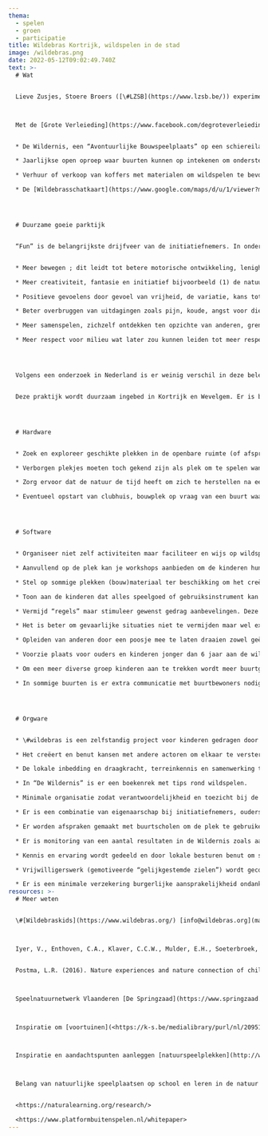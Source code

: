 ```yaml
---
thema:
  - spelen
  - groen
  - participatie
title: Wildebras Kortrijk, wildspelen in de stad
image: /wildebras.png
date: 2022-05-12T09:02:49.740Z
text: >-
  # Wat


  Lieve Zusjes, Stoere Broers ([\#LZSB](https://www.lzsb.be/)) experimenteert in de Kortrijkse publieke ruimte hoofdzakelijk met en voor gezinnen met jonge kinderen of met een buurt. Ze zorgen dat bijeenkomsten mogelijk worden op minder spontane plaatsen, ongekende hoekjes in fijne parken, ‘reclaimed nature’, ‘wastelands’... met pop-up schommels, vliegers, tollen, film en muziek... Het is de bedoeling dat het publiek, de deelnemers zelf invulling geven aan de plek, de bijeenkomst. Wildebras is een initiatief van #LZSB dat kinderen wil stimuleren om buiten te spelen en te creëren in het groen van een stad. Ze organiseren geen activiteiten zoals jeugdbewegingen maar wijzen op plekken om wild te spelen en stellen op bepaalde plekken materiaal ter beschikking om het spelen en creëren te stimuleren.



  Met de [Grote Verleieding](https://www.facebook.com/degroteverleieding/) van 2015 liet de stad Kortrijk haar burgers volop genieten van de stadsvernieuwing die wonen rond en beleven van de Leie een nieuwe impuls heeft gegeven. Stadsvernieuwing die ook aanzet tot actieve verplaatsingen en recreatie. Enkele enthousiastelingen startten er in het geheim een heel grote veilige boomhut en kregen uiteindelijk een vergunning om 90 dagen te experimenteren als pop-up speeltuin. Deze bouwers en #LZSB versterkten elkaar en wegens succes werd dit experiment om te bouwen en te spelen door kinderen in het groen verlengd met een langdurige investering om te onderzoeken hoe wildspelen in de stad mogelijk kan gemaakt worden. Stad Kortrijk en Wevelgem investeren €30.000 per jaar. Dit is ongeveer de prijs voor de aanleg van een speeltuintje maar niet voldoende om de 4 trekkers in loondienst te nemen. Ze hebben dan ook allen een andere betaalde job. Als een experiment rond wildspelen goed loopt, kan de stad verder duurzaam investeren in die publieke ruimte. De plek moet vooral aanzetten tot eigen invulling, spel, project door de kinderen en geen speeltoestellen die bepalen hoe je moet spelen en bewegen. #LZSB zoekt bijkomende middelen via projectoproepen om meer wildspeelmogelijkheden te ontdekken en te stimuleren onder het motto #wildebraskids. Er lopen nu verschillende initiatieven rond wildspelen:


  * De Wildernis, een “Avontuurlijke Bouwspeelplaats” op een schiereilandje in het centrum van Kortrijk dat op vaste momenten gratis open is tijdens de zomermaanden voor kinderen vanaf 6 jaar. Er is begeleiding voorzien om de kinderen te stimuleren en te ondersteunen bij het hanteren van zagen, hamers en spijkers maar er is geen opvang. Ouders worden verwacht om in de ouderhoek te blijven waar speelruimte is voor de kinderen jonger dan 6 jaar. Daarnaast zijn er ook kleine events en een samenwerking met scholen die de Wildernis kunnen gebruiken.

  * Jaarlijkse open oproep waar buurten kunnen op intekenen om ondersteuning te krijgen bij het opstarten van een wildspeelplek (natuurspeelplaatsen). Voor de zomer wordt samen met gemotiveerde ouders en hun kinderen gezocht naar een plek in het publieke domein en een startdag georganiseerd dat aanzet tot bouwen van een clubhuis en inzetten van diverse materialen. Zo wordt een nieuwe speeldynamiek in gang gezet in de buurt. Soms bouwen de kinderen verder, soms spelen ze gewoon in en rond het clubhuis en met de materialen, soms gebeurt er weinig. De Wildernis, een “Avontuurlijke Bouwspeelplaats” op een schiereilandje in het centrum van Kortrijk dat op vaste momenten gratis open is tijdens de zomermaanden voor kinderen vanaf 6 jaar. Er is begeleiding voorzien om de kinderen te stimuleren en te ondersteunen bij het hanteren van zagen, hamers en spijkers maar er is geen opvang. Ouders worden verwacht om in de ouderhoek te blijven waar speelruimte is voor de kinderen jonger dan 6 jaar. Daarnaast zijn er ook kleine events en een samenwerking met scholen die de Wildernis kunnen gebruiken.

  * Verhuur of verkoop van koffers met materialen om wildspelen te bevorderen: bouw-, timmer- en vuurkoffer.

  * De [Wildebrasschatkaart](https://www.google.com/maps/d/u/1/viewer?mid=1Y9SBezf5xUBSMa3wuv5EzLIgVr2tIcAp&ll=50.81661975156607%2C3.2695792720035177&z=14): Naast de ongekende hoekjes van #LZSB worden de leuke wildspeelplekken in de publieke ruimte van Kortrijk en Wevelgem in kaart gebracht met eenvoudige labels zoals “wildebrasplekje”, “vuurplek”, “Oase”, “speelbomen”…




  # Duurzame goeie parktijk


  “Fun” is de belangrijkste drijfveer van de initiatiefnemers. In onderzoek worden allerlei voordelen toegeschreven aan wildspelen en natuurbeleving bij stadskinderen. Natuurspeelplekken kunnen uitnodigen tot (zie ook [Natural Learning.org](https://naturalearning.org/))


  * Meer bewegen ; dit leidt tot betere motorische ontwikkeling, lenigheid, snelheid, uithouding en aerobe fitheid, (Iyer e.a., 2020) betere reactievermogen en waarnemen, alertheid omwille van onvoorziene zaken.

  * Meer creativiteit, fantasie en initiatief bijvoorbeeld (1) de natuur zoals het is in hun vrij en ongestructureerd spel gebruiken, (2) de natuur als instrument benutten, (3) de natuur als bron van voedsel gebruiken; het gebruik van de natuur lijkt groter als dit gestimuleerd wordt door begeleiders (Postma, 2016)

  * Positieve gevoelens door gevoel van vrijheid, de variatie, kans tot ontdekken en zelfbepaling

  * Beter overbruggen van uitdagingen zoals pijn, koude, angst voor dieren en planten maar het omgekeerde kan ook dat hierdoor angst ontstaat. De positieve of negatieve bevestiging van de ouders is hierbij belangrijk (Postma, 2016).

  * Meer samenspelen, zichzelf ontdekken ten opzichte van anderen, grenzen ervaren, eigen veilige ruimte maken

  * Meer respect voor milieu wat later zou kunnen leiden tot meer respect voor natuur en het milieu




  Volgens een onderzoek in Nederland is er weinig verschil in deze beleving tussen kinderen met en zonder migratieachtergrond (Postma, 2016). In meer kwetsbare wijken doet Wildebras een beroep op buurtwerkers of op [AJKO](https://www.kortrijk.be/ajko/ajko-kortrijks-jeugdwelzijnswerk) (Kortrijks Jeugdwelzijnswerk) om kansarmere kinderen te bereiken maar dit loopt moeizaam. De kinderen lijken liever aan te sluiten bij andere activiteiten dan het vrije spel in en rond een clubhuis op een buurtpleintje. Om te komen naar de Wildernis zijn kinderen afhankelijk van hun ouders of ze er naar toe gaan of niet. Het is een ontmoeten van gelijkgezinde ouders die elkaar soms wel soms niet kennen.


  Deze praktijk wordt duurzaam ingebed in Kortrijk en Wevelgem. Er is bij de implementatie van #wildebraskids een evenwicht tussen hardware, orgware en software (Dobrov). Hieronder volgen aandachtspunten als je zelf wildspelen in een bebouwde kom wil stimuleren:




  # Hardware


  * Zoek en exploreer geschikte plekken in de openbare ruimte (of afspraken met privé-eigenaars) op basis van aanwezigheid natuurlijk weinig onderhouden groen, water, niveauverschil, een vlakker stuk waar kinderen kunnen klimmen, rollen, springen, zich verstoppen. 

  * Verborgen plekjes moeten toch gekend zijn als plek om te spelen want ervaring dat spelmateriaal verstoppen op een leuke ongekende plek niet gebruikt wordt.

  * Zorg ervoor dat de natuur de tijd heeft om zich te herstellen na een periode van intens spel

  * Eventueel opstart van clubhuis, bouwplek op vraag van een buurt waar kinderen mogen komen van ouders en waar ze verder kunnen bouwen.




  # Software


  * Organiseer niet zelf activiteiten maar faciliteer en wijs op wildspeelplekken.

  * Aanvullend op de plek kan je workshops aanbieden om de kinderen hun competenties en creativiteit te versterken en vooral te stimuleren

  * Stel op sommige plekken (bouw)materiaal ter beschikking om het creëren extra te stimuleren met aandacht voor hergebruik materialen

  * Toon aan de kinderen dat alles speelgoed of gebruiksinstrument kan zijn. In “De Wildernis” zorgen ze ervoor dat niet natuurlijke materialen enkel in een afgebakende zone gebruikt mogen worden zodat ze enkel daar verzameld moeten worden na een activiteit.

  * Vermijd “regels” maar stimuleer gewenst gedrag aanbevelingen. Deze aanbevelingen om materiaal terug te leggen. Die aanbevelingen zijn uitgeschreven zodat niet enkel de 4 oprichters “De Wildernis” kunnen open houden maar ook opgeleide vrijwilligers.

  * Het is beter om gevaarlijke situaties niet te vermijden maar wel expliciete aandacht besteden aan omgaan met en inschatten van gevaar, bijvoorbeeld [vallen](https://www.veiligheid.nl/kinderveiligheid/professionals/val-ok), vuur, teken, reuze berenklauw, splinters…

  * Opleiden van anderen door een poosje mee te laten draaien zowel geëngageerde fan-ouders als jongeren die als kind bij #wildebraskids speelden. Bij deze vorming is er veel aandacht om kind zelf te laten ontdekken en “pas op” vervangen door vragen te stellen aan het kind + technische zaken zoals omgaan vuur, klimmen

  * Voorzie plaats voor ouders en kinderen jonger dan 6 jaar aan de wildspeelplek maar net niet zichtbaar zodat kinderen weinig interferentie van volwassenen ervaren in hun spel. Eventueel drank voorzien, speelhoek en spelmateriaal voor de kleinere kinderen.

  * Om een meer diverse groep kinderen aan te trekken wordt meer buurtgericht gewerkt op initiatief van een buurtwerker die een diverser publiek en geëngageerde ouders bereiken. Het is ook zo dat niet alle kinderen kampen willen bouwen en ze lijken zich comfortabeler te voelen op hun eigen buurtplekken.

  * In sommige buurten is er extra communicatie met buurtbewoners nodig vanuit het lokaal bestuur zodat kinderen er mogen wildspelen zonder klachten (petitie of protest openbare aanbesteding) van buurtbewoners.




  # Orgware


  * \#wildebras is een zelfstandig project voor kinderen gedragen door een grotere organisatie met zelfde visie namelijk, benutten van de publieke ruimte. 

  * Het creëert en benut kansen met andere actoren om elkaar te versterken bijvoorbeeld [wildebraskaart](https://www.google.com/maps/d/u/1/viewer?mid=1Y9SBezf5xUBSMa3wuv5EzLIgVr2tIcAp&ll=50.81661975156607%2C3.2695792720035177&z=14) en #LZSB-kaart

  * De lokale inbedding en draagkracht, terreinkennis en samenwerking tussen diverse actoren is belangrij. Die samenwerking kan ad hoc of duurzamer zijn

  * In “De Wildernis” is er een boekenrek met tips rond wildspelen.

  * Minimale organisatie zodat verantwoordelijkheid en toezicht bij de ouders blijft. Dit is een concept tussen onbewaakte speelpleinen enerzijds en anderzijds jeugdbewegingen die activiteiten organiseren in de natuur met de kinderen tijdelijk onder hun toezicht

  * Er is een combinatie van eigenaarschap bij initiatiefnemers, ouders/buurten, gemeentelijk beleid dat durft inzetten op publiek domein.

  * Er worden afspraken gemaakt met buurtscholen om de plek te gebruiken en de natuur te ontdekken in de vorm van “Buitenklasjes”.

  * Er is monitoring van een aantal resultaten in de Wildernis zoals aantal unieke deelnemers, geslacht (33% meisjes; zie ook “[Buitenspeelonderzoek](<https://k-s.be/medialibrary/purl/nl/6626949/Het grote buitenspeelonderzoek.pdf>)”), woonplaats (komen ook van buiten Kortrijk en Wevelgem), aantal raadplegingen van de kaart. Er wordt tot nu niets gedaan met die cijfers. De interne evaluatie van de natuurspeelplekken en het inzicht in wat werkt en wat minder, wordt wel benut door de stad bij verdere planning van het openbaar domein.

  * Kennis en ervaring wordt gedeeld en door lokale besturen benut om speelplein te bouwen of aan te passen

  * Vrijwilligerswerk (gemotiveerde “gelijkgestemde zielen”) wordt gecombineerd met samenwerkingsconvenant lokale besturen (Kortrijk en Wevelgem: 30.000 EUR/jaar) waardoor professionalisering mogelijk is (0,5 VTE) en met veel experimenteerruimte om na te gaan of iets (plek, ingreep) aanzet tot spelen. Ddaarnaast wordt gezocht naar aanvullende projectmiddelen om de ambities te verwezenlijken

  * Er is een minimale verzekering burgerlijke aansprakelijkheid ondanks het feit dat ouders eigenlijk verantwoordelijk zijn
resources: >-
  # Meer weten


  \#[Wildebraskids](https://www.wildebras.org/) [info@wildebras.org](mailto:info@wildebras.org) [Facebook](https://www.facebook.com/search/top?q=wildebras) [Instagram](https://www.instagram.com/wildebraswildebras/)



  Iyer, V., Enthoven, C.A., Klaver, C.C.W., Mulder, E.H., Soeterbroek, A., & Leden (2020). Zicht op Buiten. Natuurlijk naar buiten!: de gevolgen van weinig buiten spelen door kinderen en jeugd. Netwerk Zicht op Buiten.


  Postma, L.R. (2016). Nature experiences and nature connection of children in urban natural playgrounds in the Netherlands. \[masterthesis]



  Speelnatuurnetwerk Vlaanderen [De Springzaad](https://www.springzaad.be/) met een [speelnatuurkaart](http://www.springzaad.be/speelnatuurkaart/) voor Vlaanderen



  Inspiratie om [voortuinen](<https://k-s.be/medialibrary/purl/nl/2095135/Kinderen & voortuinen - Bouwstenen en inspiratie voor kindgerichte voortuinen.pdf>) kind- en spelvriendelijker te maken in de overgang tussen private en publieke ruimte van Kind en Samenleving.



  Inspiratie en aandachtspunten aanleggen [natuurspeelplekken](http://www.coolnature.nl/) in bebouwde omgeving 



  Belang van natuurlijke speelplaatsen op school en leren in de natuur


  <https://naturalearning.org/research/> 

  <https://www.platformbuitenspelen.nl/whitepaper>
---
```

